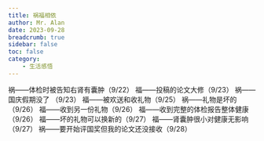 ```yaml
---
title: 祸福相依
author: Mr. Alan
date: 2023-09-28
breadcrumb: true
sidebar: false
toc: false
category:
    - 生活感悟
---
```

祸——体检时被告知右肾有囊肿（9/22）
福——投稿的论文大修（9/23）
祸——国庆假期没了 （9/23）
福——被欢送和收礼物（9/25）
祸——礼物是坏的（9/26）
福——收到另一份礼物（9/26）
福——收到完整的体检报告整体健康（9/26）
福——坏的礼物可以换新的（9/27）
福——肾囊肿很小对健康无影响（9/27）
祸——要开始评国奖但我的论文还没接收（9/28）